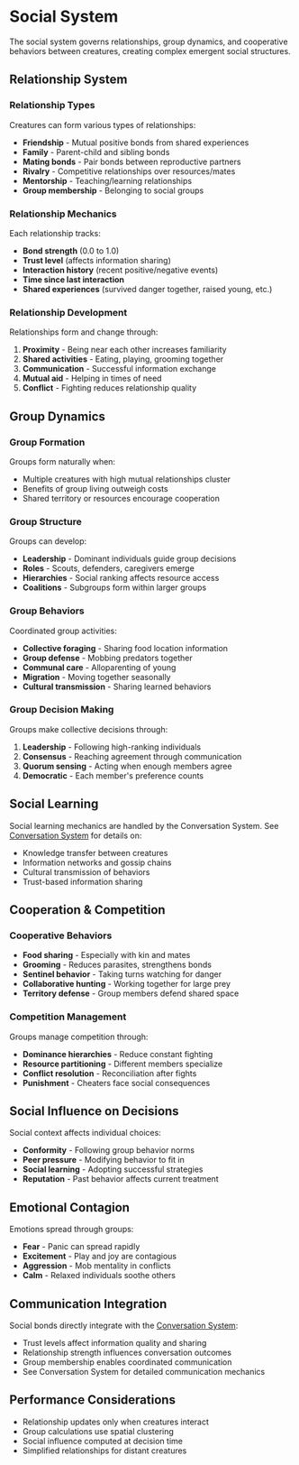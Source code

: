 # Social System

The social system governs relationships, group dynamics, and cooperative behaviors between creatures, creating complex emergent social structures.

## Relationship System

### Relationship Types

Creatures can form various types of relationships:

- **Friendship** - Mutual positive bonds from shared experiences
- **Family** - Parent-child and sibling bonds
- **Mating bonds** - Pair bonds between reproductive partners
- **Rivalry** - Competitive relationships over resources/mates
- **Mentorship** - Teaching/learning relationships
- **Group membership** - Belonging to social groups

### Relationship Mechanics

Each relationship tracks:
- **Bond strength** (0.0 to 1.0)
- **Trust level** (affects information sharing)
- **Interaction history** (recent positive/negative events)
- **Time since last interaction**
- **Shared experiences** (survived danger together, raised young, etc.)

### Relationship Development

Relationships form and change through:

1. **Proximity** - Being near each other increases familiarity
2. **Shared activities** - Eating, playing, grooming together
3. **Communication** - Successful information exchange
4. **Mutual aid** - Helping in times of need
5. **Conflict** - Fighting reduces relationship quality

## Group Dynamics

### Group Formation

Groups form naturally when:
- Multiple creatures with high mutual relationships cluster
- Benefits of group living outweigh costs
- Shared territory or resources encourage cooperation

### Group Structure

Groups can develop:

- **Leadership** - Dominant individuals guide group decisions
- **Roles** - Scouts, defenders, caregivers emerge
- **Hierarchies** - Social ranking affects resource access
- **Coalitions** - Subgroups form within larger groups

### Group Behaviors

Coordinated group activities:

- **Collective foraging** - Sharing food location information
- **Group defense** - Mobbing predators together
- **Communal care** - Alloparenting of young
- **Migration** - Moving together seasonally
- **Cultural transmission** - Sharing learned behaviors

### Group Decision Making

Groups make collective decisions through:

1. **Leadership** - Following high-ranking individuals
2. **Consensus** - Reaching agreement through communication
3. **Quorum sensing** - Acting when enough members agree
4. **Democratic** - Each member's preference counts

## Social Learning

Social learning mechanics are handled by the Conversation System. See [Conversation System](CONVERSATION_SYSTEM.md) for details on:
- Knowledge transfer between creatures
- Information networks and gossip chains
- Cultural transmission of behaviors
- Trust-based information sharing

## Cooperation & Competition

### Cooperative Behaviors

- **Food sharing** - Especially with kin and mates
- **Grooming** - Reduces parasites, strengthens bonds
- **Sentinel behavior** - Taking turns watching for danger
- **Collaborative hunting** - Working together for large prey
- **Territory defense** - Group members defend shared space

### Competition Management

Groups manage competition through:
- **Dominance hierarchies** - Reduce constant fighting
- **Resource partitioning** - Different members specialize
- **Conflict resolution** - Reconciliation after fights
- **Punishment** - Cheaters face social consequences

## Social Influence on Decisions

Social context affects individual choices:

- **Conformity** - Following group behavior norms
- **Peer pressure** - Modifying behavior to fit in
- **Social learning** - Adopting successful strategies
- **Reputation** - Past behavior affects current treatment

## Emotional Contagion

Emotions spread through groups:
- **Fear** - Panic can spread rapidly
- **Excitement** - Play and joy are contagious
- **Aggression** - Mob mentality in conflicts
- **Calm** - Relaxed individuals soothe others

## Communication Integration

Social bonds directly integrate with the [Conversation System](CONVERSATION_SYSTEM.md):
- Trust levels affect information quality and sharing
- Relationship strength influences conversation outcomes
- Group membership enables coordinated communication
- See Conversation System for detailed communication mechanics

## Performance Considerations

- Relationship updates only when creatures interact
- Group calculations use spatial clustering
- Social influence computed at decision time
- Simplified relationships for distant creatures